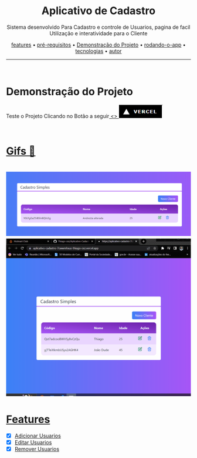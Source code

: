 <div align="center"> 
    <h1>Aplicativo de Cadastro</h1>
</div>


<p align="center">Sistema desenvolvido Para Cadastro e controle de Usuarios, pagina de facil Utilização e interatividade para o Cliente</p>

<p align="center">
   <a href="#features">features</a> •
   <a href="#pré-requisitos">pré-requisitos</a> • 
   <a href="#Demonstração do Projeto">Demonstração do Projeto</a> •
   <a href="#rodando-o-app">rodando-o-app</a> •
   <a href="#tecnologias">tecnologias</a> •
   <a href="#autor">autor</a>
</p>

---
<br>

# Demonstração do Projeto
<P>Teste o Projeto Clicando no Botão a seguir<a href="https://aplicativo-cadastro-7cwwmhxus-thiago-cez.vercel.app/"> <> <img src="vercelfoto.PNG"/></p>
<br>

# Gifs 🎥

<h1>
    <img title="Photo" src="foto1.PNG"/>
    <img title="GIFT" src="Animacao.gif" />
</h1>

# Features 
- [x] Adicionar Usuarios
- [x] Editar Usuarios
- [x] Remover Usuarios

<br>



